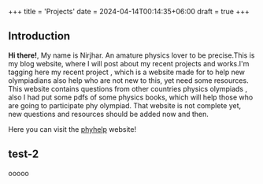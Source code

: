 +++
title = 'Projects'
date = 2024-04-14T00:14:35+06:00
draft = true
+++


## Introduction

**Hi there!**, My name is Nirjhar. An amature physics lover to be precise.This is my blog website, where I will post about my recent projects and works.I'm tagging here my recent project , which is a website  made for to help new olympiadians also help who are not new to this, yet need some resources. This website contains questions from other countries physics olympiads , also I had put some pdfs of some physics books, which will help those who are going to participate phy olympiad. That website is not complete yet, new questions and resources should be added now and then.  

Here you can visit the [phyhelp](https://phy-help.netlify.app/) website!

## test-2

ooooo